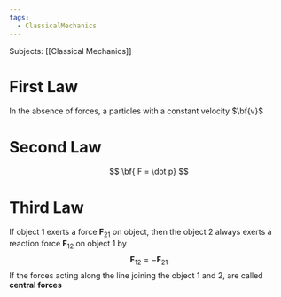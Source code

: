 ```yaml
---
tags:
  - ClassicalMechanics
---
```

Subjects: [[Classical Mechanics]]
# First Law
In the absence of forces, a particles with a constant velocity $\bf{v}$ 
# Second Law
$$
\bf{ F = \dot p}
$$

# Third Law
If object 1 exerts a force $\mathbf{F}_{21}$ on object, then the object 2 always exerts a reaction force $\mathbf{F}_{12}$ on object 1 by
$$
\mathbf{F}_{12} = -\mathbf{F}_{21}
$$
If the forces acting along the line joining the object $1$ and $2$, are called **central forces**


